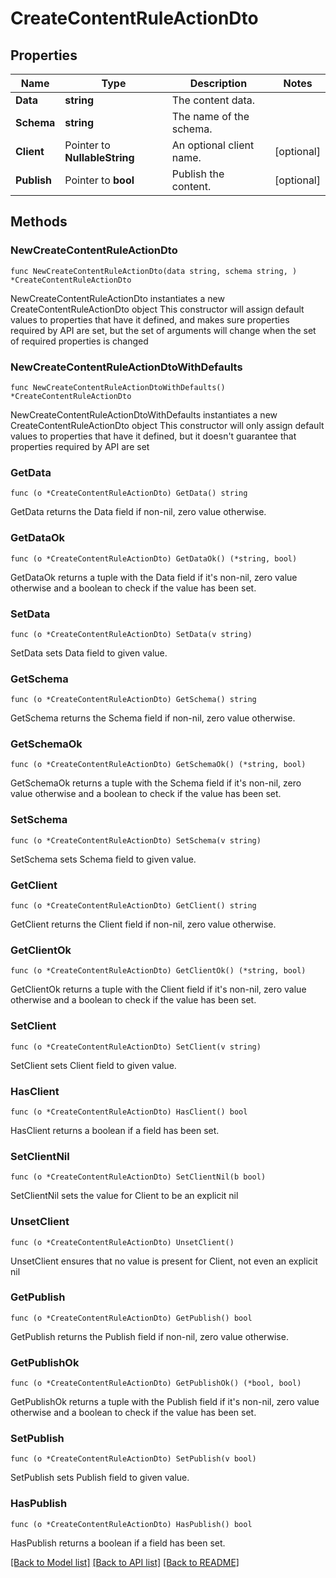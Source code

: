 # CreateContentRuleActionDto

## Properties

Name | Type | Description | Notes
------------ | ------------- | ------------- | -------------
**Data** | **string** | The content data. | 
**Schema** | **string** | The name of the schema. | 
**Client** | Pointer to **NullableString** | An optional client name. | [optional] 
**Publish** | Pointer to **bool** | Publish the content. | [optional] 

## Methods

### NewCreateContentRuleActionDto

`func NewCreateContentRuleActionDto(data string, schema string, ) *CreateContentRuleActionDto`

NewCreateContentRuleActionDto instantiates a new CreateContentRuleActionDto object
This constructor will assign default values to properties that have it defined,
and makes sure properties required by API are set, but the set of arguments
will change when the set of required properties is changed

### NewCreateContentRuleActionDtoWithDefaults

`func NewCreateContentRuleActionDtoWithDefaults() *CreateContentRuleActionDto`

NewCreateContentRuleActionDtoWithDefaults instantiates a new CreateContentRuleActionDto object
This constructor will only assign default values to properties that have it defined,
but it doesn't guarantee that properties required by API are set

### GetData

`func (o *CreateContentRuleActionDto) GetData() string`

GetData returns the Data field if non-nil, zero value otherwise.

### GetDataOk

`func (o *CreateContentRuleActionDto) GetDataOk() (*string, bool)`

GetDataOk returns a tuple with the Data field if it's non-nil, zero value otherwise
and a boolean to check if the value has been set.

### SetData

`func (o *CreateContentRuleActionDto) SetData(v string)`

SetData sets Data field to given value.


### GetSchema

`func (o *CreateContentRuleActionDto) GetSchema() string`

GetSchema returns the Schema field if non-nil, zero value otherwise.

### GetSchemaOk

`func (o *CreateContentRuleActionDto) GetSchemaOk() (*string, bool)`

GetSchemaOk returns a tuple with the Schema field if it's non-nil, zero value otherwise
and a boolean to check if the value has been set.

### SetSchema

`func (o *CreateContentRuleActionDto) SetSchema(v string)`

SetSchema sets Schema field to given value.


### GetClient

`func (o *CreateContentRuleActionDto) GetClient() string`

GetClient returns the Client field if non-nil, zero value otherwise.

### GetClientOk

`func (o *CreateContentRuleActionDto) GetClientOk() (*string, bool)`

GetClientOk returns a tuple with the Client field if it's non-nil, zero value otherwise
and a boolean to check if the value has been set.

### SetClient

`func (o *CreateContentRuleActionDto) SetClient(v string)`

SetClient sets Client field to given value.

### HasClient

`func (o *CreateContentRuleActionDto) HasClient() bool`

HasClient returns a boolean if a field has been set.

### SetClientNil

`func (o *CreateContentRuleActionDto) SetClientNil(b bool)`

 SetClientNil sets the value for Client to be an explicit nil

### UnsetClient
`func (o *CreateContentRuleActionDto) UnsetClient()`

UnsetClient ensures that no value is present for Client, not even an explicit nil
### GetPublish

`func (o *CreateContentRuleActionDto) GetPublish() bool`

GetPublish returns the Publish field if non-nil, zero value otherwise.

### GetPublishOk

`func (o *CreateContentRuleActionDto) GetPublishOk() (*bool, bool)`

GetPublishOk returns a tuple with the Publish field if it's non-nil, zero value otherwise
and a boolean to check if the value has been set.

### SetPublish

`func (o *CreateContentRuleActionDto) SetPublish(v bool)`

SetPublish sets Publish field to given value.

### HasPublish

`func (o *CreateContentRuleActionDto) HasPublish() bool`

HasPublish returns a boolean if a field has been set.


[[Back to Model list]](../README.md#documentation-for-models) [[Back to API list]](../README.md#documentation-for-api-endpoints) [[Back to README]](../README.md)


